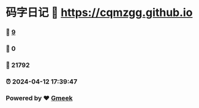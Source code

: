 # 码字日记 :link: https://cqmzgg.github.io 
### :page_facing_up: [9](https://cqmzgg.github.io/tag.html) 
### :speech_balloon: 0 
### :hibiscus: 21792 
### :alarm_clock: 2024-04-12 17:39:47 
### Powered by :heart: [Gmeek](https://github.com/Meekdai/Gmeek)

